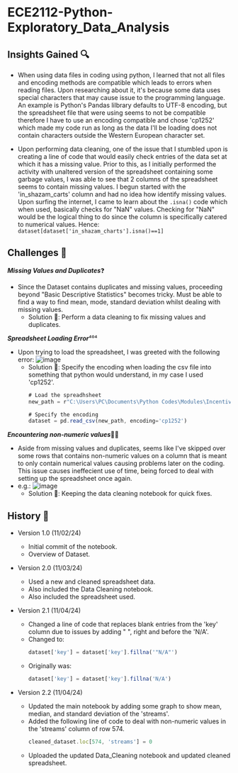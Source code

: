 # ECE2112-Python-Exploratory_Data_Analysis



## Insights Gained 🔍
- When using data files in coding using python, I learned that not all files and encoding methods are compatible which leads to errors when reading files. Upon researching about it, it's because some data uses special characters that may cause issue to the programming language. An example is Python's Pandas lilbrary defaults to UTF-8 encoding, but the spreadsheet file that were using seems to not be compatible therefore I have to use an encoding compatible and chose 'cp1252' which made my code run as long as the data I'll be loading does not contain characters outside the Western European character set.

- Upon performing data cleaning, one of the issue that I stumbled upon is creating a line of code that would easily check entries of the data set at which it has a missing value. Prior to this, as I initially performed the activity with unaltered version of the spreadsheet containing some garbage values, I was able to see that 2 columns of the spreadsheet seems to contain missing values. I begun started with the 'in_shazam_carts' column and had no idea how identify missing values. Upon surfing the internet, I came to learn about the `.isna()` code which when used, basically checks for "NaN" values. Checking for "NaN" would be the logical thing to do since the column is specifically catered to numerical values. Hence: `dataset[dataset['in_shazam_charts'].isna()==1]`


## Challenges 🎯
***Missing Values and Duplicates***❓
* Since the Dataset contains duplicates and missing values, proceeding beyond "Basic Descriptive Statistics" becomes tricky. Must be able to find a way to find mean, mode, standard deviation whilst dealing with missing values.
  - Solution 🔧: Perform a data cleaning to fix missing values and duplicates.
 
***Spreadsheet Loading Error***⁴⁰⁴
* Upon trying to load the spreadsheet, I was greeted with the following error:
![image](https://github.com/user-attachments/assets/e0d61703-32f5-4b8d-b5ab-4d0ab49f3118)
  - Solution 🔧: Specify the encoding when loading the csv file into something that python would understand, in my case I used 'cp1252'.
    ```javascript
    # Load the spreadhsheet
    new_path = r"C:\Users\PC\Documents\Python Codes\Modules\Incentives\Top Spotify Music Incentives\spotify-2023.csv"

    # Specify the encoding
    dataset = pd.read_csv(new_path, encoding='cp1252')
    ```

***Encountering non-numeric values***🤔💭
* Aside from missing values and duplicates, seems like I've skipped over some rows that contains non-numeric values on a column that is meant to only contain numerical values causing problems later on the coding. This issue causes ineffecient use of time, being forced to deal with setting up the spreadsheet once again.
* e.g.: ![image](https://github.com/user-attachments/assets/419da2ca-2665-4087-8833-22b15d682319)
  - Solution 🔧: Keeping the data cleaning notebook for quick fixes.



## History 📜
* Version 1.0 (11/02/24)
  - Initial commit of the notebook.
  - Overview of Dataset.

* Version 2.0 (11/03/24)
  - Used a new and cleaned spreadsheet data.
  - Also included the Data Cleaning notebook.
  - Also included the spreadsheet used.
* Version 2.1 (11/04/24)
  - Changed a line of code that replaces blank entries from the 'key' column due to issues by adding " ", right and before the 'N/A'.
  - Changed to:
    ```javascript
    dataset['key'] = dataset['key'].fillna('"N/A"')
    ```
  - Originally was:
    ```javascript
    dataset['key'] = dataset['key'].fillna('N/A')
    ```
* Version 2.2 (11/04/24)
  - Updated the main notebook by adding some graph to show mean, median, and standard deviation of the 'streams'.
  - Added the following line of code to deal with non-numeric values in the 'streams' column of row 574.
    ```javascript
    cleaned_dataset.loc[574, 'streams'] = 0
    ```
  - Uploaded the updated Data_Cleaning notebook and updated cleaned spreadsheet.
